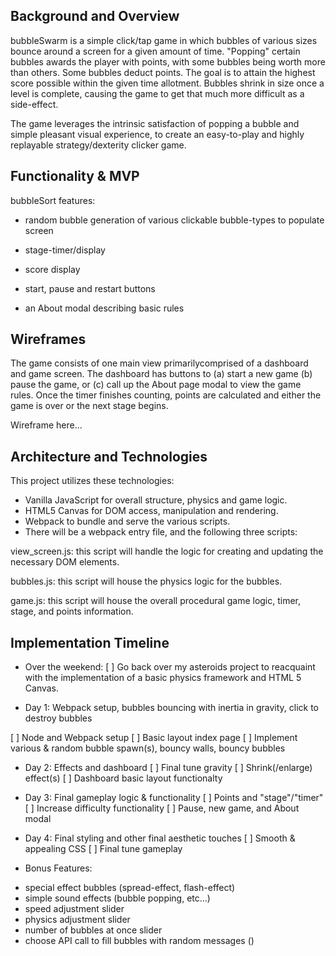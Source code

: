 ## Background and Overview

bubbleSwarm is a simple click/tap game in which bubbles of various sizes bounce around a screen for a given amount of time. "Popping" certain bubbles awards the player with points, with some bubbles being worth more than others. Some bubbles deduct points. The goal is to attain the highest score possible within the given time allotment. Bubbles shrink in size once a level is complete, causing the game to get that much more difficult as a side-effect.

The game leverages the intrinsic satisfaction of popping a bubble and simple pleasant visual experience, to create an easy-to-play and highly replayable strategy/dexterity clicker game. 

## Functionality & MVP

bubbleSort features:

  - random bubble generation of various clickable bubble-types to populate screen

  - stage-timer/display

  - score display

  - start, pause and restart buttons

  - an About modal describing basic rules

## Wireframes

The game consists of one main view primarilycomprised of a dashboard and game screen. The dashboard has buttons to (a) start a new game (b) pause the game, or (c) call up the About page modal to view the game rules. Once the timer finishes counting, points are calculated and either the game is over or the next stage begins.



Wireframe here...



## Architecture and Technologies

This project utilizes these technologies:
+ Vanilla JavaScript for overall structure, physics and game logic.
+ HTML5 Canvas for DOM access, manipulation and rendering.
+ Webpack to bundle and serve the various scripts.
+ There will be a webpack entry file, and the following three scripts:

view_screen.js: this script will handle the logic for creating and updating the necessary DOM elements.

bubbles.js: this script will house the physics logic for the bubbles.

game.js: this script will house the overall procedural game logic, timer, stage, and points information.

## Implementation Timeline

- Over the weekend: 
[ ] Go back over my asteroids project to reacquaint with the implementation of a basic physics framework and HTML 5 Canvas.

- Day 1: Webpack setup, bubbles bouncing with inertia in gravity, click to destroy bubbles

[ ] Node and Webpack setup
[ ] Basic layout index page
[ ] Implement various & random bubble spawn(s), bouncy walls, bouncy bubbles

- Day 2: Effects and dashboard
[ ] Final tune gravity
[ ] Shrink(/enlarge) effect(s)
[ ] Dashboard basic layout functionalty

- Day 3: Final gameplay logic & functionality
[ ] Points and "stage"/"timer"
[ ] Increase difficulty functionality
[ ] Pause, new game, and About modal

- Day 4: Final styling and other final aesthetic touches
[ ] Smooth & appealing CSS
[ ] Final tune gameplay

- Bonus Features:

+ special effect bubbles (spread-effect, flash-effect)
+ simple sound effects (bubble popping, etc...)
+ speed adjustment slider
+ physics adjustment slider
+ number of bubbles at once slider
+ choose API call to fill bubbles with random messages ()



